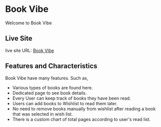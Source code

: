 # Book Vibe

Welcome to Book Vibe

## Live Site

live site URL: [Book Vibe](https://book-vibe-yamin39-assign-eight.netlify.app/)

## Features and Characteristics

Book Vibe have many features. Such as,

- Various types of books are found here.
- Dedicated page to see book details.
- Every User can keep track of books they have been read.
- Users can add books to Wishlist to read them later.
- No need to remove books manually from wishlist after reading a book that was selected in wish list.
- There is a custom chart of total pages according to user's read list.
